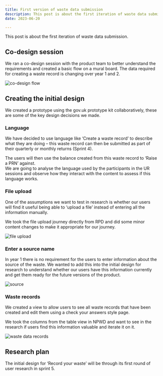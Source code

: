 ```yaml
---
title: First version of waste data submission
description: This post is about the first iteration of waste data submission
date: 2023-06-20

---
```


This post is about the first iteration of waste data submission.


## Co-design session

We ran a co-design session with the product team to better understand the requirements and created a basic flow on a mural board. The data required for creating a waste record is changing over year 1 and 2.  

 ![co-design flow](/co-design-flow.png)


## Creating the initial design

We created a prototype using the gov.uk prototype kit collaboratively, these are some of the key design decisions we made.

### Language

We have decided to use language like ‘Create a waste record’ to describe what they are doing – this waste record can then be submitted as part of their quarterly or monthly returns (Sprint 4).  

The users will then use the balance created from this waste record to ‘Raise a PRN’ against.  
We are going to analyse the language used by the participants in the UR sessions and observe how they interact with the content to assess if this language works.  

### File upload

One of the assumptions we want to test in research is whether our users will find it useful being able to ‘upload a file’ instead of entering all the information manually.

We took the file upload journey directly from RPD and did some minor content changes to make it appropriate for our journey.  


![file upload](/file-upload.png)



### Enter a source name


In year 1 there is no requirement for the users to enter information about the source of the waste. We wanted to add this into the initial design for research to understand whether our users have this information currently and get them ready for the future versions of the product.


 ![source](/source.png)

### Waste records

We created a view to allow users to see all waste records that have been created and edit them using a check your answers style page.

We took the columns from the table view in NPWD and want to see in the research if users find this information valuable and iterate it on it.

 ![waste data records ](/waste-records.png)




## Research plan


The initial design for ‘Record your waste’ will be through its first round of user research in sprint 5.

